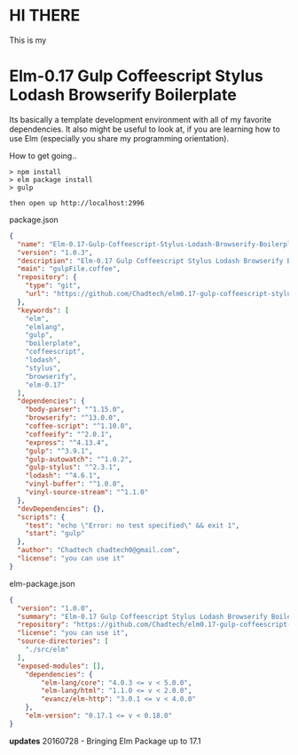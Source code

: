 # HI THERE

This is my 

# Elm-0.17 Gulp Coffeescript Stylus Lodash Browserify Boilerplate

Its basically a template development environment with all of my favorite dependencies. It also might be useful to look at, if you are learning how to use Elm (especially you share my programming orientation).

How to get going..
```
> npm install
> elm package install
> gulp

then open up http://localhost:2996
```

package.json
``` json
{
  "name": "Elm-0.17-Gulp-Coffeescript-Stylus-Lodash-Browserify-Boilerplate",
  "version": "1.0.3",
  "description": "Elm-0.17 Gulp Coffeescript Stylus Lodash Browserify Boilerplate",
  "main": "gulpFile.coffee",
  "repository": {
    "type": "git",
    "url": "https://github.com/Chadtech/elm0.17-gulp-coffeescript-stylus-lodash-browserify-boilerplate"
  },
  "keywords": [
    "elm",
    "elmlang",
    "gulp",
    "boilerplate",
    "coffeescript",
    "lodash",
    "stylus",
    "browserify",
    "elm-0.17"
  ],
  "dependencies": {
    "body-parser": "^1.15.0",
    "browserify": "^13.0.0",
    "coffee-script": "^1.10.0",
    "coffeeify": "^2.0.1",
    "express": "^4.13.4",
    "gulp": "^3.9.1",
    "gulp-autowatch": "^1.0.2",
    "gulp-stylus": "^2.3.1",
    "lodash": "^4.6.1",
    "vinyl-buffer": "^1.0.0",
    "vinyl-source-stream": "^1.1.0"
  },
  "devDependencies": {},
  "scripts": {
    "test": "echo \"Error: no test specified\" && exit 1",
    "start": "gulp"
  },
  "author": "Chadtech chadtech0@gmail.com",
  "license": "you can use it"
}


```

elm-package.json
``` json
{
  "version": "1.0.0",
  "summary": "Elm-0.17 Gulp Coffeescript Stylus Lodash Browserify Boilerplate",
  "repository": "https://github.com/Chadtech/elm0.17-gulp-coffeescript-stylus-lodash-browserify-boilerplate",
  "license": "you can use it",
  "source-directories": [
    "./src/elm"
  ],
  "exposed-modules": [],
    "dependencies": {
        "elm-lang/core": "4.0.3 <= v < 5.0.0",
        "elm-lang/html": "1.1.0 <= v < 2.0.0",
        "evancz/elm-http": "3.0.1 <= v < 4.0.0"
    },
    "elm-version": "0.17.1 <= v < 0.18.0"
}
```

**updates**
20160728 - Bringing Elm Package up to 17.1